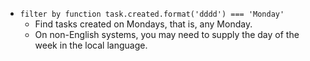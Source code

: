 <!-- placeholder to force blank line before included text -->

- ```filter by function task.created.format('dddd') === 'Monday'```
    - Find tasks created on Mondays, that is, any Monday.
    - On non-English systems, you may need to supply the day of the week in the local language.


<!-- placeholder to force blank line after included text -->
